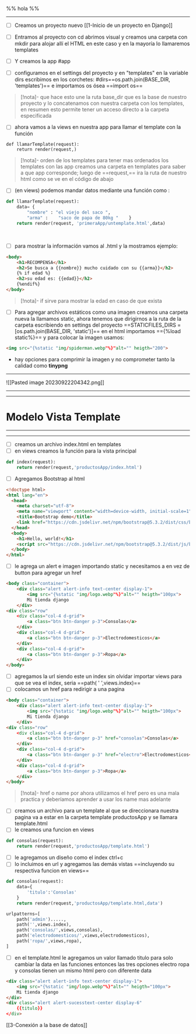 
%% hola %%

___
-  [ ] Creamos un proyecto nuevo [[1-Inicio de un proyecto en Django]]

-  [ ] Entramos al proyecto con cd abrimos visual y creamos una carpeta con mkdir para alojar allí el HTML en este caso y en la mayoría lo llamaremos templates

-  [ ] Y creamos la app #app 

-  [ ] configuramos en el settings del proyecto y en "templates" en la variable dirs escribimos en los corchetes: #dirs==os.path.join(BASE_DIR, 'templates')== e importamos os ósea ==import os==

>[!nota]- que hace
esto une la ruta base_dir que es la base de nuestro proyecto y lo concatenamos con nuestra carpeta con los templates, en resumen esto permite tener un acceso directo a la carpeta especificada 

-  [ ] ahora vamos a la views en nuestra app para llamar el template con la función
```
def llamarTemplate(request):
	return render(request,)
```

 >[!nota]- orden de los templates
 >para tener mas ordenados los templates con las app creamos una carpeta en templates para saber a que app corresponde; luego de ==request,== ira la ruta de nuestro html como se ve en el código de abajo

-  [ ]  (en views) podemos mandar datos mediante una función como : 
```python
def llamarTemplate(request):
    data= {
        "nombre" : "el viejo del saco ",
        "arma" :    "saco de papa de 80kg "    }
    return render(request, 'primeraApp/untemplate.html',data)
```
    
-  [ ] para mostrar la información vamos al .html y la mostramos ejemplo:
```html
<body>
    <h1>RECOMPENSA</h1>
    <h2>Se busca a {{nombre}} mucho cuidado con su {{arma}}</h2>
    {% if edad %}
    <h2>su edad es: {{edad}}</h2>
    {%endif%}
</body>
```

 >[!nota]- if
 >sirve para mostrar la edad en caso de que exista

-  [ ] Para agregar archivos estáticos como una imagen creamos una carpeta nueva la llamamos static, ahora tenemos que dirigirnos a la ruta de la carpeta escribiendo en settings del proyecto ==STATICFILES_DIRS = [os.path.join(BASE_DIR, 'static')]== en el html importamos =={%load static%}== y para colocar la imagen usamos:
```html
<img src="{%static "img/spiderman.webp"%}"alt="" heigth="200">
```
- hay opciones para comprimir la imagen y no comprometer tanto la calidad como **tinypng**
___
![[Pasted image 20230922204342.png]]

----
___ 
# Modelo Vista Template
___
---
-  [ ] creamos un archivo index.html en templates
-  [ ] en views creamos la función para la vista principal
```python
def index(request):
	return render(request,'productosApp/index.html')
```

-  [ ] Agregamos Bootstrap al html
```html
<!doctype html>
<html lang="en">
  <head>
    <meta charset="utf-8">
    <meta name="viewport" content="width=device-width, initial-scale=1">
    <title>Bootstrap demo</title>
    <link href="https://cdn.jsdelivr.net/npm/bootstrap@5.3.2/dist/css/bootstrap.min.css" rel="stylesheet" integrity="sha384-T3c6CoIi6uLrA9TneNEoa7RxnatzjcDSCmG1MXxSR1GAsXEV/Dwwykc2MPK8M2HN" crossorigin="anonymous">
  </head>
  <body>
    <h1>Hello, world!</h1>
    <script src="https://cdn.jsdelivr.net/npm/bootstrap@5.3.2/dist/js/bootstrap.bundle.min.js" integrity="sha384-C6RzsynM9kWDrMNeT87bh95OGNyZPhcTNXj1NW7RuBCsyN/o0jlpcV8Qyq46cDfL" crossorigin="anonymous"></script>
  </body>
</html>
```

-  [ ] le agrega un alert e imagen importando static y necesitamos a en vez de button para agregar un href

```html
<body class="container">
	<div class="alert alert-info text-center display-1">
		<img src="{%static "img/logo.webp"%}"alt="" heigth="100px">
		Mi tienda django
	</div>
<div class="row"
	<div class="col-4 d-grid">
		<a class="btn btn-danger p-3">Consolas</a>
	</div>
	<div class="col-4 d-grid">
		<a class="btn btn-danger p-3">Electrodomesticos</a>
	</div>
	<div class="col-4 d-grid">
		<a class="btn btn-danger p-3">Ropa</a>
	</div>
</body>
```
-  [ ] agregamos la url siendo este un index sin olvidar importar views para que se vea el index, seria ==path( '  ',views.index)==
-  [ ] colocamos un href para redirigir a una pagina
```html
<body class="container">
	<div class="alert alert-info text-center display-1">
		<img src="{%static "img/logo.webp"%}"alt="" heigth="100px">
		Mi tienda django
	</div>
<div class="row"
	<div class="col-4 d-grid">
		<a class="btn btn-danger p-3" href="consolas">Consolas</a>
	</div>
	<div class="col-4 d-grid">
		<a class="btn btn-danger p-3" href="electro">Electrodomesticos</a>
	</div>
	<div class="col-4 d-grid">
		<a class="btn btn-danger p-3">Ropa</a>
	</div>
</body>
```
 >[!nota]-  href o name
 >por ahora utilizamos el href pero es una mala practica y deberíamos aprender a usar los name mas adelante

-  [ ] creamos un archivo para un template al que se direccionara nuestra pagina va a estar en la carpeta template productosApp y se llamara template.html
-  [ ] le creamos una funcion en views
```python
def consolas(request):
	return render(request,'productosApp/template.html')
```
-  [ ] le agregamos un diseño como el index ctrl+c
-  [ ] lo incluimos en url  y agregamos las demás vistas ==incluyendo su respectiva funcion en views==
```python
def consolas(request):
	data={
		'titulo':'Consolas'
	}
	return render(request,'productosApp/template.html,data')

urlpatterns=[
	path('admin').....,
	path('',views.index),
	path('consolas/',views,consolas),
	path('electrodomesticos/',views,electrodomesticos),
	path('ropa/',views,ropa),
]
```
-  [ ] en el template.html le agregamos un valor llamado titulo para solo cambiar la data en las funciones entonces las tres opciones electro ropa y consolas tienen un mismo html pero con diferente data 
```html
<div class="alert alert-info text-center display-1">
	<img src="{%static "img/logo.webp"%}"alt="" heigth="100px">
	Mi tienda django
</div>
<div class="alert alert-sucesstext-center display-6"
	{{titulo}}
</div>
```

[[3-Conexión a la base de datos]]
